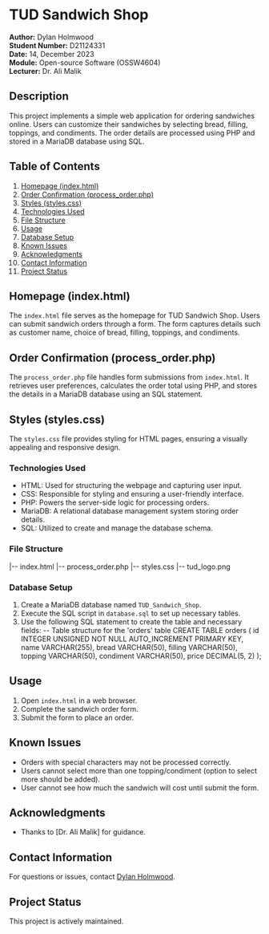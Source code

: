 # TUD Sandwich Shop

**Author:** Dylan Holmwood  
**Student Number:** D21124331  
**Date:** 14, December 2023  
**Module:** Open-source Software (OSSW4604)  
**Lecturer:** Dr. Ali Malik  

## Description

This project implements a simple web application for ordering sandwiches online. Users can customize their sandwiches by selecting bread, filling, toppings, and condiments. The order details are processed using PHP and stored in a MariaDB database using SQL.

## Table of Contents
1. [Homepage (index.html)](#homepage)
2. [Order Confirmation (process_order.php)](#order-confirmation)
3. [Styles (styles.css)](#styles)
4. [Technologies Used](#technologies-used)
5. [File Structure](#file-structure)
6. [Usage](#usage)
7. [Database Setup](#database-setup)
8. [Known Issues](#known-issues)
9. [Acknowledgments](#acknowledgments)
10. [Contact Information](#contact-information)
11. [Project Status](#project-status)

## Homepage (index.html)

The `index.html` file serves as the homepage for TUD Sandwich Shop. Users can submit sandwich orders through a form. The form captures details such as customer name, choice of bread, filling, toppings, and condiments.

## Order Confirmation (process_order.php)

The `process_order.php` file handles form submissions from `index.html`. It retrieves user preferences, calculates the order total using PHP, and stores the details in a MariaDB database using an SQL statement.

## Styles (styles.css)

The `styles.css` file provides styling for HTML pages, ensuring a visually appealing and responsive design.

### Technologies Used
- HTML: Used for structuring the webpage and capturing user input.
- CSS: Responsible for styling and ensuring a user-friendly interface.
- PHP: Powers the server-side logic for processing orders.
- MariaDB: A relational database management system storing order details.
- SQL: Utilized to create and manage the database schema.

### File Structure
|-- index.html
|-- process_order.php
|-- styles.css
|-- tud_logo.png

### Database Setup
1. Create a MariaDB database named `TUD_Sandwich_Shop`.
2. Execute the SQL script in `database.sql` to set up necessary tables.
3. Use the following SQL statement to create the table and necessary fields:
   -- Table structure for the 'orders' table
   CREATE TABLE orders (
       id INTEGER UNSIGNED NOT NULL AUTO_INCREMENT PRIMARY KEY,
       name VARCHAR(255),
       bread VARCHAR(50),
       filling VARCHAR(50),
       topping VARCHAR(50),
       condiment VARCHAR(50),
       price DECIMAL(5, 2)
   );

## Usage

1. Open `index.html` in a web browser.
2. Complete the sandwich order form.
3. Submit the form to place an order.

## Known Issues

- Orders with special characters may not be processed correctly.
- Users cannot select more than one topping/condiment (option to select more should be added).
- User cannot see how much the sandwich will cost until submit the form.


## Acknowledgments

- Thanks to [Dr. Ali Malik] for guidance.

## Contact Information

For questions or issues, contact [Dylan Holmwood](D21124331@mytudublin.ie).

## Project Status

This project is actively maintained.



